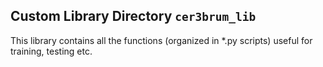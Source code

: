 ## Custom Library Directory `cer3brum_lib`

This library contains all the functions (organized in *.py scripts) useful for training, testing etc.